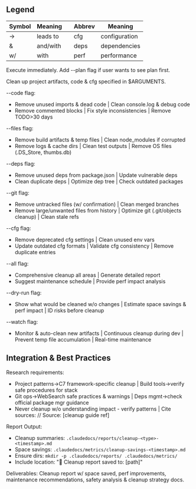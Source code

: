 ## Legend
| Symbol | Meaning | | Abbrev | Meaning |
|--------|---------|---|--------|---------|
| → | leads to | | cfg | configuration |
| & | and/with | | deps | dependencies |
| w/ | with | | perf | performance |

Execute immediately. Add --plan flag if user wants to see plan first.

Clean up project artifacts, code & cfg specified in $ARGUMENTS.

--code flag:
- Remove unused imports & dead code | Clean console.log & debug code
- Remove commented blocks | Fix style inconsistencies | Remove TODO>30 days

--files flag:
- Remove build artifacts & temp files | Clean node_modules if corrupted
- Remove logs & cache dirs | Clean test outputs | Remove OS files (.DS_Store, thumbs.db)

--deps flag:
- Remove unused deps from package.json | Update vulnerable deps
- Clean duplicate deps | Optimize dep tree | Check outdated packages

--git flag:
- Remove untracked files (w/ confirmation) | Clean merged branches
- Remove large/unwanted files from history | Optimize git (.git/objects cleanup) | Clean stale refs

--cfg flag:
- Remove deprecated cfg settings | Clean unused env vars
- Update outdated cfg formats | Validate cfg consistency | Remove duplicate entries

--all flag:
- Comprehensive cleanup all areas | Generate detailed report
- Suggest maintenance schedule | Provide perf impact analysis

--dry-run flag:
- Show what would be cleaned w/o changes | Estimate space savings & perf impact | ID risks before cleanup

--watch flag:
- Monitor & auto-clean new artifacts | Continuous cleanup during dev | Prevent temp file accumulation | Real-time maintenance

## Integration & Best Practices

Research requirements:
- Project patterns→C7 framework-specific cleanup | Build tools→verify safe procedures for stack
- Git ops→WebSearch safe practices & warnings | Deps mgmt→check official package mgr guidance
- Never cleanup w/o understanding impact - verify patterns | Cite sources: // Source: [cleanup guide ref]

Report Output:
- Cleanup summaries: `.claudedocs/reports/cleanup-<type>-<timestamp>.md`
- Space savings: `.claudedocs/metrics/cleanup-savings-<timestamp>.md`
- Ensure dirs: `mkdir -p .claudedocs/reports/ .claudedocs/metrics/`
- Include location: "📄 Cleanup report saved to: [path]"

Deliverables: Cleanup report w/ space saved, perf improvements, maintenance recommendations, safety analysis & cleanup strategy docs.